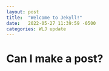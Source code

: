 ```yaml
---
layout: post
title:  "Welcome to Jekyll!"
date:   2022-05-27 11:39:59 -0500
categories: WLJ update
---
```


# Can I make a post?
